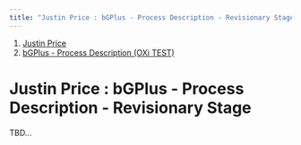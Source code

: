 ```yaml
---
title: "Justin Price : bGPlus - Process Description - Revisionary Stage"
---
```






1.  [Justin Price](../index.md)
2.  [bGPlus - Process Description (OXi TEST)](5950570499)


# <span id="title-text"> Justin Price : bGPlus - Process Description - Revisionary Stage </span>



TBD…













